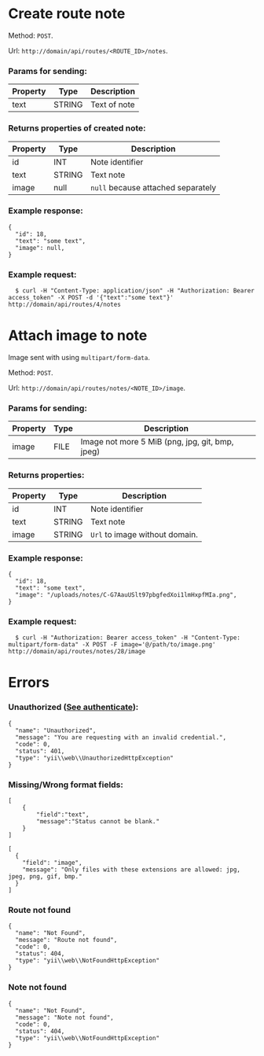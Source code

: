 # Create route note
Method: `POST`.

Url: `http://domain/api/routes/<ROUTE_ID>/notes`.

### Params for sending:

Property | Type | Description
-------- | ---- | -----------
text | STRING | Text of note


### Returns properties of created note:

Property | Type | Description
-------- | ---- | -----------
id | INT | Note identifier 
text | STRING | Text note
image | null | `null` because attached separately


### Example response:
```
{
  "id": 18,
  "text": "some text",
  "image": null,
}
```

### Example request: 
```
  $ curl -H "Content-Type: application/json" -H "Authorization: Bearer access_token" -X POST -d '{"text":"some text"}' http://domain/api/routes/4/notes
```

# Attach image to note
Image sent with using `multipart/form-data`.

Method: `POST`.

Url: `http://domain/api/routes/notes/<NOTE_ID>/image`.

### Params for sending:

Property | Type | Description
-------- | ---- | -----------
image | FILE | Image not more 5 MiB (png, jpg, git, bmp, jpeg)


### Returns properties:

Property | Type | Description
-------- | ---- | -----------
id | INT | Note identifier 
text | STRING | Text note
image | STRING | `Url` to image without domain.


### Example response:
```
{
  "id": 18,
  "text": "some text",
  "image": "/uploads/notes/C-G7AauUSlt97pbgfedXoi1lmHxpfMIa.png",
}
```

### Example request:
```
  $ curl -H "Authorization: Bearer access_token" -H "Content-Type: multipart/form-data" -X POST -F image='@/path/to/image.png' http://domain/api/routes/notes/28/image
```

# Errors

### Unauthorized ([See authenticate](https://github.com/CBCMoving/cbc_application/blob/master/Authenticate.md)):
```
{
  "name": "Unauthorized",
  "message": "You are requesting with an invalid credential.",
  "code": 0,
  "status": 401,
  "type": "yii\\web\\UnauthorizedHttpException"
}
```

### Missing/Wrong format fields: 
```
[
	{
		"field":"text",
		"message":"Status cannot be blank."
	}
]
```
```
[
  {
    "field": "image",
    "message": "Only files with these extensions are allowed: jpg, jpeg, png, gif, bmp."
  }
]
```

### Route not found
```
{
  "name": "Not Found",
  "message": "Route not found",
  "code": 0,
  "status": 404,
  "type": "yii\\web\\NotFoundHttpException"
}
```

### Note not found
```
{
  "name": "Not Found",
  "message": "Note not found",
  "code": 0,
  "status": 404,
  "type": "yii\\web\\NotFoundHttpException"
}
```